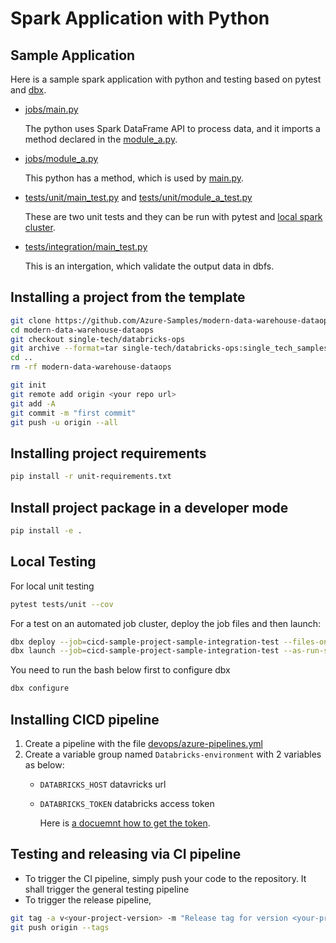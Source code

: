 # Spark Application with Python

## Sample Application

Here is a sample spark application with python and testing based on pytest and [dbx](https://github.com/databrickslabs/dbx).

- [jobs/main.py](./jobs/main.py)

    The python uses Spark DataFrame API to process data, and it imports a method declared in the [module_a.py](./jobs/common/module_a.py).

- [jobs/module_a.py](./jobs/common/module_a.py)

    This python has a method, which is used by [main.py](./main.py).

- [tests/unit/main_test.py](./tests/unit/main_test.py)
and  [tests/unit/module_a_test.py](./tests/unit/module_a_test.py)

    These are two unit tests and they can be run with pytest and [local spark cluster](https://sigdelta.com/blog/how-to-install-pyspark-locally/).

- [tests/integration/main_test.py](./tests/integration/main_test.py)

    This is an intergation, which validate the output data in dbfs.

## Installing a project from the template

```bash
git clone https://github.com/Azure-Samples/modern-data-warehouse-dataops.git 
cd modern-data-warehouse-dataops
git checkout single-tech/databricks-ops
git archive --format=tar single-tech/databricks-ops:single_tech_samples/databricks/sample4_ci_cd/python | tar -x -C ../
cd ..
rm -rf modern-data-warehouse-dataops

git init
git remote add origin <your repo url>
git add -A
git commit -m "first commit"
git push -u origin --all
```

## Installing project requirements

```bash
pip install -r unit-requirements.txt
```

## Install project package in a developer mode

```bash
pip install -e .
```

## Local Testing

For local unit testing

```bash
pytest tests/unit --cov
```

For a test on an automated job cluster, deploy the job files and then launch:

```bash
dbx deploy --job=cicd-sample-project-sample-integration-test --files-only
dbx launch --job=cicd-sample-project-sample-integration-test --as-run-submit --trace
```

You need to run the bash below first to configure dbx

```bash
dbx configure
```

## Installing CICD pipeline

1. Create a pipeline with the file [devops/azure-pipelines.yml](devops/azure-pipelines.yml)
2. Create a variable group named `Databricks-environment` with 2 variables as below:
    - `DATABRICKS_HOST` datavricks url
    - `DATABRICKS_TOKEN` databricks access token

        Here is [a docuemnt how to get the token](https://docs.databricks.com/dev-tools/api/latest/authentication.html#generate-a-personal-access-token).

## Testing and releasing via CI pipeline

- To trigger the CI pipeline, simply push your code to the repository. It shall trigger the general testing pipeline
- To trigger the release pipeline,

```bash
git tag -a v<your-project-version> -m "Release tag for version <your-project-version>"
git push origin --tags
```
